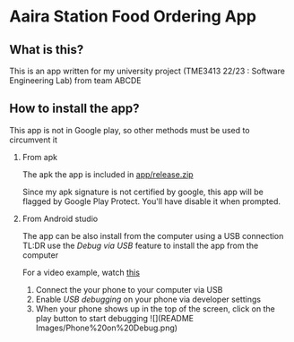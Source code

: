 # Aaira Station Food Ordering App

## What is this?

This is an app written for my university project (TME3413 22/23 : Software Engineering Lab) from
team ABCDE

## How to install the app?

This app is not in Google play, so other methods must be used to circumvent it

1. From apk

   The apk the app is included in [app/release.zip](app/release.zip)

   Since my apk signature is not certified by google, this app will be flagged by Google Play
   Protect. You'll have disable it when prompted.

2. From Android studio

   The app can be also install from the computer using a USB connection TL:DR use the *Debug via
   USB* feature to install the app from the computer

   For a video example, watch [this](https://www.youtube.com/watch?v=UuLdD7oyML8)

    1. Connect the your phone to your computer via USB
    2. Enable *USB debugging* on your phone via developer settings
    3. When your phone shows up in the top of the screen, click on the play button to start
       debugging
       ![](README Images/Phone%20on%20Debug.png)

